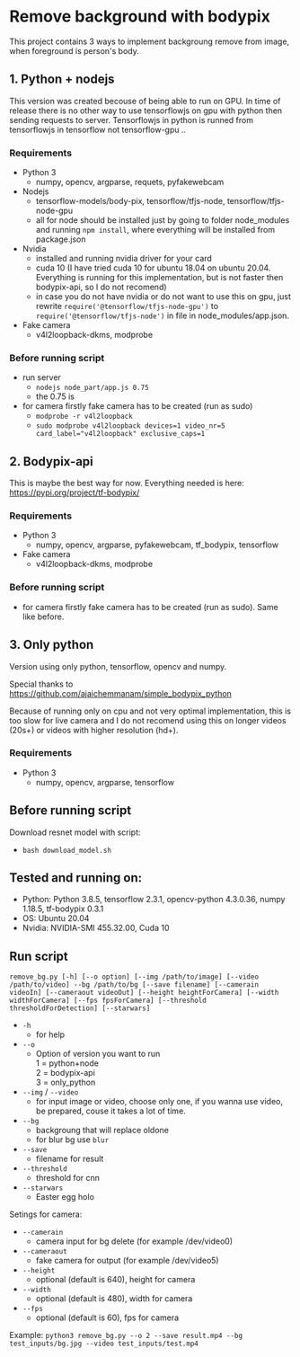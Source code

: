 # Remove background with bodypix
This project contains 3 ways to implement backgroung remove from image, when foreground is person's body. 

## 1. Python + nodejs
This version was created becouse of being able to run on GPU. In time of release there is no other way to use tensorflowjs on gpu with python then sending requests to server. Tensorflowjs in python is runned from tensorflowjs in tensorflow not tensorflow-gpu ..

### Requirements
- Python 3
    - numpy, opencv, argparse, requets, pyfakewebcam
- Nodejs 
    - tensorflow-models/body-pix, tensorflow/tfjs-node, tensorflow/tfjs-node-gpu
    - all for node should be installed just by going to folder node_modules and running `npm install`, where everything will be installed from package.json
- Nvidia
    - installed and running nvidia driver for your card
    - cuda 10 (I have tried cuda 10 for ubuntu 18.04 on ubuntu 20.04. Everything is running for this implementation, but is not faster then bodypix-api, so I do not recomend)
    - in case you do not have nvidia or do not want to use this on gpu, just rewrite `require('@tensorflow/tfjs-node-gpu')` to `require('@tensorflow/tfjs-node')` in file in node_modules/app.json.
- Fake camera
    - v4l2loopback-dkms, modprobe

### Before running script
- run server
    - `nodejs node_part/app.js 0.75` 
    - the 0.75 is 
- for camera firstly fake camera has to be created (run as sudo)
    - `modprobe -r v4l2loopback`
    - `sudo modprobe v4l2loopback devices=1 video_nr=5 card_label="v4l2loopback" exclusive_caps=1`

## 2. Bodypix-api
This is maybe the best way for now. Everything needed is here: https://pypi.org/project/tf-bodypix/

### Requirements
- Python 3
    - numpy, opencv, argparse, pyfakewebcam, tf_bodypix, tensorflow
- Fake camera
    - v4l2loopback-dkms, modprobe

### Before running script
- for camera firstly fake camera has to be created (run as sudo). Same like before.

## 3. Only python
Version using only python, tensorflow, opencv and numpy.

Special thanks to https://github.com/ajaichemmanam/simple_bodypix_python

Because of running only on cpu and not very optimal implementation, this is too slow for live camera
and I do not recomend using this on longer videos (20s+) or videos with higher resolution (hd+).

### Requirements
- Python 3
    - numpy, opencv, argparse, tensorflow

## Before running script

Download resnet model with script:
- `bash download_model.sh`

## Tested and running on:

- Python: Python 3.8.5, tensorflow 2.3.1, opencv-python 4.3.0.36, numpy 1.18.5, tf-bodypix 0.3.1
- OS: Ubuntu 20.04
- Nvidia: NVIDIA-SMI 455.32.00, Cuda 10

## Run script
`remove_bg.py [-h] [--o option] [--img /path/to/image] [--video /path/to/video] --bg /path/to/bg [--save filename] [--camerain videoIn] [--cameraout videoOut] [--height heightForCamera] [--width widthForCamera] [--fps fpsForCamera] [--threshold thresholdForDetection] [--starwars] `

- `-h` 
    - for help
- `--o`
    - Option of version you want to run\
        1 = python+node\
        2 = bodypix-api\
        3 = only_python 
- `--img` / `--video`
    - for input image or video, choose only one, if you wanna use video, be prepared, couse it takes a lot of time.
- `--bg`
    - backgroung that will replace oldone  
    - for blur bg use `blur`
- `--save`
    - filename for result
- `--threshold`
    - threshold for cnn
- `--starwars`
    - Easter egg holo

Setings for camera:
- `--camerain`
    - camera input for bg delete (for example /dev/video0)
- `--cameraout`
    - fake camera for output (for example /dev/video5)
- `--height` 
    - optional (default is 640), height for camera
- `--width` 
    - optional (default is 480), width for camera
- `--fps` 
    - optional (default is 60), fps for camera

Example: 
    `python3 remove_bg.py --o 2 --save result.mp4 --bg test_inputs/bg.jpg --video test_inputs/test.mp4`
